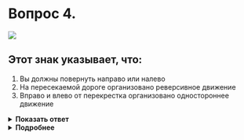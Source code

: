 # Вопрос 4.

![](https://s.drom.ru/i24228/pdd/tickets/2016/1543885226.jpg)

## Этот знак указывает, что:

1. Вы должны повернуть направо или налево
2. На пересекаемой дороге организовано реверсивное движение
3. Вправо и влево от перекрестка организовано одностороннее движение

<details>
<summary><b>Показать ответ</b></summary>
Правильный ответ: 2
</details>
<details>
<summary><b>Подробнее</b></summary>
Перед Вами перекрёсток, по пересекаемой дороге которого организовано реверсивное движение, о чём информирует знак 5.10 «Выезд на дорогу с реверсивным движением».
(«Дорожные знаки»)
</details>